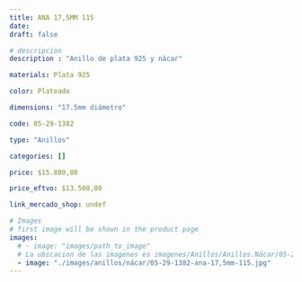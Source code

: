 ```yaml
---
title: ANA 17,5MM 115
date: 
draft: false

# descripcion
description : "Anillo de plata 925 y nácar"

materials: Plata 925

color: Plateado

dimensions: "17.5mm diámetro"

code: 05-29-1382

type: "Anillos"

categories: []

price: $15.880,00

price_eftvo: $13.500,00

link_mercado_shop: undef

# Images
# first image will be shown in the product page
images:
  # - image: "images/path_to_image"
  # La ubicacion de las imagenes es imagenes/Anillos/Anillos.Nácar/05-29-1382-ana-17,5mm-115
  - image: "./images/anillos/nácar/05-29-1382-ana-17,5mm-115.jpg"
---
```

